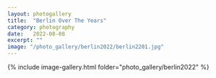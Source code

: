 ```yaml
---
layout: photogallery
title:  "Berlin Over The Years"
category: photography
date:   2022-08-08
excerpt: ""
image: "/photo_gallery/berlin2022/berlin2201.jpg"
---
```

<!-- ## Berlin Over The Years -->
{% include image-gallery.html folder="photo_gallery/berlin2022" %}